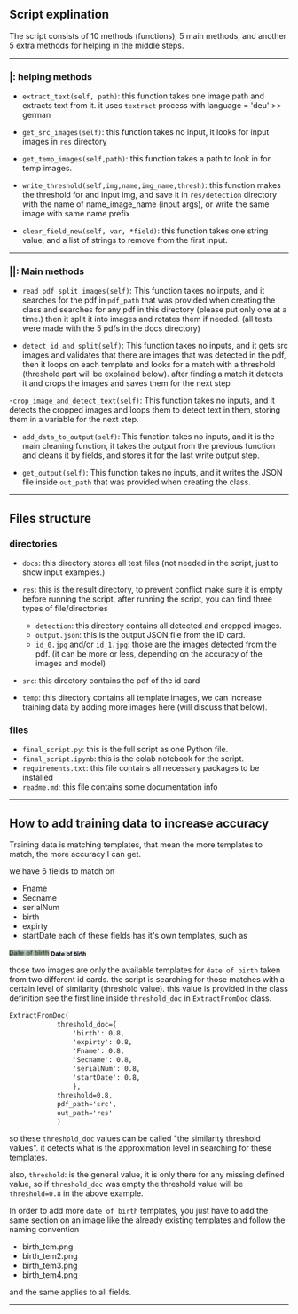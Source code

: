 ## Script explination

The script consists of 10 methods (functions), 5 main methods, and another 5 extra methods for helping in the middle steps.

-------

### |: helping methods

- `extract_text(self, path)`: this function takes one image path and extracts text from it.
it uses `textract` process with language = 'deu' >> german

- `get_src_images(self)`: this function takes no input, it looks for input images in `res` directory
- `get_temp_images(self,path)`: this function takes a path to look in for temp images.
- `write_threshold(self,img,name,img_name,thresh)`: this function makes the threshold for and input img, and save it in `res/detection` directory with the name of name_image_name (input args), or write the same image with same name prefix
- `clear_field_new(self, var, *field)`: this function takes one string value, and a list of strings to remove from the first input.

-------

### ||: Main methods

- `read_pdf_split_images(self)`: This function takes no inputs, and it searches for the pdf in `pdf_path` that was provided when creating the class and searches for any pdf in this directory (please put only one at a time.)
then it split it into images and rotates them if needed.
(all tests were made with the 5 pdfs in the docs directory)

- `detect_id_and_split(self)`: This function takes no inputs, and it gets src images and validates that there are images that was detected in the pdf, then it loops on each template and looks for a match with a threshold (threshold part will be explained below). after finding a match it detects it and crops the images and saves them for the next step

-`crop_image_and_detect_text(self)`: This function takes no inputs, and it detects the cropped images and loops them to detect text in them, storing them in a variable for the next step.

- `add_data_to_output(self)`: This function takes no inputs, and it is the main cleaning function, it takes the output from the previous function and cleans it by fields, and stores it for the last write output step.
  
- `get_output(self)`: This function takes no inputs, and it writes the JSON file inside `out_path` that was provided when creating the class.

-------

## Files structure 
### directories
- `docs`: this directory stores all test files (not needed in the script, just to show input examples.)
- `res`: this is the result directory, to prevent conflict make sure it is empty before running the script, after running the script, you can find three types of file/directories 
  - `detection`: this directory contains all detected and cropped images.
  - `output.json`: this is the output JSON file from the ID card.
  - `id_0.jpg` and/or `id_1.jpg`: those are the images detected from the pdf. (it can be more or less, depending on the accuracy of the images and model)
  
- `src`: this directory contains the pdf of the id card
- `temp`: this directory contains all template images, we can increase training data by adding more images here (will discuss that below).

### files
- `final_script.py`: this is the full script as one Python file.
- `final_script.ipynb`: this is the colab notebook for the script.
- `requirements.txt`: this file contains all necessary packages to be installed
- `readme.md`: this file contains some documentation info

-------
## How to add training data to increase accuracy

Training data is matching templates, that mean the more templates to match, the more accuracy I can get.

we have 6 fields to match on 
- Fname
- Secname
- serialNum
- birth
- expirty 
- startDate
each of these fields has it's own templates, such as 

![Alt text](temp/birth_tem.png) 
![Alt text](temp/birth_tem2.png)

those two images are only the available templates for `date of birth` taken from two different id cards.
the script is searching for those matches with a certain level of similarity (threshold value). this value is provided in the class definition
see the first line inside `threshold_doc` in `ExtractFromDoc` class.
```
ExtractFromDoc(
            threshold_doc={
                'birth': 0.8,
                'expirty': 0.8,
                'Fname': 0.8,
                'Secname': 0.8,
                'serialNum': 0.8,
                'startDate': 0.8,
                }, 
            threshold=0.8,
            pdf_path='src',
            out_path='res'
            )
```
so these `threshold_doc` values can be called 
"the similarity threshold values".
it detects what is the approximation level in searching for these templates.

also, `threshold`: is the general value, it is only there for any missing defined value, so if  `threshold_doc` was empty the threshold value will be `threshold=0.8` in the above example.

In order to add more `date of birth` templates, you just have to add the same section on an image like the already existing templates and follow the naming convention 
- birth_tem.png
- birth_tem2.png
- birth_tem3.png
- birth_tem4.png

and the same applies to all fields.

-------